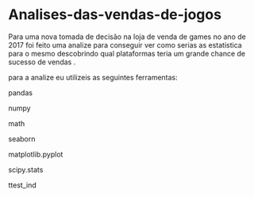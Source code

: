 # Analises-das-vendas-de-jogos

Para uma nova tomada de decisão na loja de venda de games no ano de 2017 foi feito uma analize para conseguir ver como serias as estatistica para o mesmo descobrindo qual plataformas teria um grande chance de sucesso de vendas .

para a analize eu utilizeis as seguintes ferramentas:
 
 pandas 
 
 numpy 
 
 math 
 
 seaborn 
 
 matplotlib.pyplot 
 
 scipy.stats 
 
 ttest_ind

